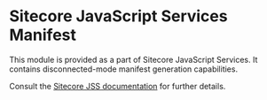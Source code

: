# Sitecore JavaScript Services Manifest


This module is provided as a part of Sitecore JavaScript Services. It contains disconnected-mode manifest generation capabilities.

Consult the [Sitecore JSS documentation](https://jss.sitecore.net) for further details.
